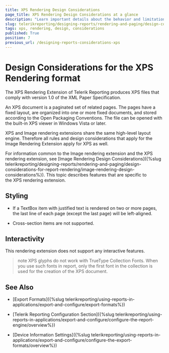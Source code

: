 ```yaml
---
title: XPS Rendering Design Considerations
page_title: XPS Rendering Design Considerations at a glance
description: "Learn important details about the behavior and limitations of the XPS rendering format, that need to be taken into account when designing a report with XPS rendering in mind."
slug: telerikreporting/designing-reports/rendering-and-paging/design-considerations-for-report-rendering/xps-rendering-design-considerations
tags: xps, rendering, design, considerations
published: True
position: 7
previous_url: /designing-reports-considerations-xps
---
```


# Design Considerations for the XPS Rendering format

The XPS Rendering Extension of Telerik Reporting produces XPS files that comply with version 1.0 of the XML Paper Specification.

An XPS document is a paginated set of related pages. The pages have a fixed layout, are organized into one or more fixed documents, and stored according to the Open Packaging Conventions. The file can be opened with the built-in XPS viewer in Windows Vista or later.

XPS and Image rendering extensions share the same high-level layout engine. Therefore all rules and design considerations that apply for the Image Rendering Extension apply for XPS as well.

For information common to the Image rendering extension and the XPS rendering extension, see [Image Rendering Design Considerations]({%slug telerikreporting/designing-reports/rendering-and-paging/design-considerations-for-report-rendering/image-rendering-design-considerations%}). This topic describes features that are specific to the XPS rendering extension.

## Styling

* If a TextBox item with justified text is rendered on two or more pages, the last line of each page (except the last page) will be left-aligned.

* Cross-section items are not supported.

## Interactivity

This rendering extension does not support any interactive features.

>note XPS glyphs do not work with TrueType Collection Fonts. When you use such fonts in report, only the first font in the collection is used for the creation of the XPS document.

## See Also

 * [Export Formats]({%slug telerikreporting/using-reports-in-applications/export-and-configure/export-formats%})

 * [Telerik Reporting Configuration Section]({%slug telerikreporting/using-reports-in-applications/export-and-configure/configure-the-report-engine/overview%})

 * [Device Information Settings]({%slug telerikreporting/using-reports-in-applications/export-and-configure/configure-the-export-formats/overview%})
